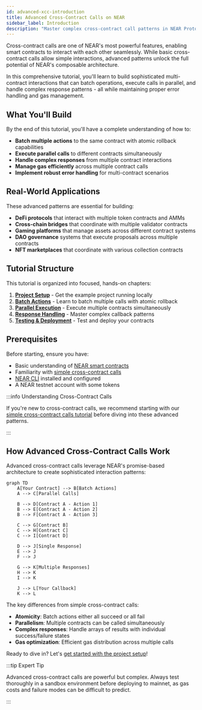 ```yaml
---
id: advanced-xcc-introduction
title: Advanced Cross-Contract Calls on NEAR
sidebar_label: Introduction
description: "Master complex cross-contract call patterns in NEAR Protocol, including batch operations, parallel execution, and advanced error handling."
---
```


Cross-contract calls are one of NEAR's most powerful features, enabling smart contracts to interact with each other seamlessly. While basic cross-contract calls allow simple interactions, advanced patterns unlock the full potential of NEAR's composable architecture.

In this comprehensive tutorial, you'll learn to build sophisticated multi-contract interactions that can batch operations, execute calls in parallel, and handle complex response patterns - all while maintaining proper error handling and gas management.

## What You'll Build

By the end of this tutorial, you'll have a complete understanding of how to:

- **Batch multiple actions** to the same contract with atomic rollback capabilities
- **Execute parallel calls** to different contracts simultaneously
- **Handle complex responses** from multiple contract interactions
- **Manage gas efficiently** across multiple contract calls
- **Implement robust error handling** for multi-contract scenarios

## Real-World Applications

These advanced patterns are essential for building:

- **DeFi protocols** that interact with multiple token contracts and AMMs
- **Cross-chain bridges** that coordinate with multiple validator contracts  
- **Gaming platforms** that manage assets across different contract systems
- **DAO governance** systems that execute proposals across multiple contracts
- **NFT marketplaces** that coordinate with various collection contracts

## Tutorial Structure

This tutorial is organized into focused, hands-on chapters:

1. **[Project Setup](1-setup.md)** - Get the example project running locally
2. **[Batch Actions](2-batch-actions.md)** - Learn to batch multiple calls with atomic rollback
3. **[Parallel Execution](3-parallel-execution.md)** - Execute multiple contracts simultaneously  
4. **[Response Handling](4-response-handling.md)** - Master complex callback patterns
5. **[Testing & Deployment](5-testing-deployment.md)** - Test and deploy your contracts

## Prerequisites

Before starting, ensure you have:

- Basic understanding of [NEAR smart contracts](../../smart-contracts/intro.md)
- Familiarity with [simple cross-contract calls](../simple-xcc.md)
- [NEAR CLI](../../tooling/near-cli.md) installed and configured
- A NEAR testnet account with some tokens

:::info Understanding Cross-Contract Calls

If you're new to cross-contract calls, we recommend starting with our [simple cross-contract calls tutorial](../simple-xcc.md) before diving into these advanced patterns.

:::

## How Advanced Cross-Contract Calls Work

Advanced cross-contract calls leverage NEAR's promise-based architecture to create sophisticated interaction patterns:

```mermaid
graph TD
    A[Your Contract] --> B[Batch Actions]
    A --> C[Parallel Calls]
    
    B --> D[Contract A - Action 1]
    B --> E[Contract A - Action 2]  
    B --> F[Contract A - Action 3]
    
    C --> G[Contract B]
    C --> H[Contract C]
    C --> I[Contract D]
    
    D --> J[Single Response]
    E --> J
    F --> J
    
    G --> K[Multiple Responses]
    H --> K
    I --> K
    
    J --> L[Your Callback]
    K --> L
```

The key differences from simple cross-contract calls:

- **Atomicity**: Batch actions either all succeed or all fail
- **Parallelism**: Multiple contracts can be called simultaneously
- **Complex responses**: Handle arrays of results with individual success/failure states
- **Gas optimization**: Efficient gas distribution across multiple calls

Ready to dive in? Let's [get started with the project setup](1-setup.md)!

:::tip Expert Tip

Advanced cross-contract calls are powerful but complex. Always test thoroughly in a sandbox environment before deploying to mainnet, as gas costs and failure modes can be difficult to predict.

:::